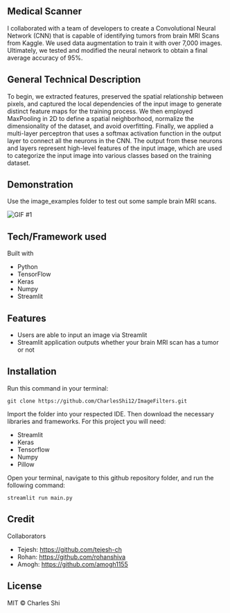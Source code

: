 ## Medical Scanner
I collaborated with a team of developers to create a Convolutional Neural Network (CNN) that is capable of identifying tumors from brain MRI Scans from Kaggle. We used data augmentation to train it with over 7,000 images. Ultimately, we tested and modified the neural network to obtain a final average accuracy of 95%. 

## General Technical Description
To begin, we extracted features, preserved the spatial relationship between pixels, and captured the local dependencies of the input image to generate distinct feature maps for the training process. We then employed MaxPooling in 2D to define a spatial neighborhood, normalize the dimensionality of the dataset, and avoid overfitting.
Finally, we applied a multi-layer perceptron that uses a softmax activation function in the output layer to connect all the neurons in the CNN. The output from these neurons and layers represent high-level features of the input image, which are used to categorize the input image into various classes based on the training dataset. 

## Demonstration
Use the image_examples folder to test out some sample brain MRI scans. 

![GIF #1](https://i.gyazo.com/fc7cf5d86bec18f70f60d216b42d7a3c.gif)

## Tech/Framework used
Built with 
* Python
* TensorFlow
* Keras
* Numpy
* Streamlit

## Features
* Users are able to input an image via Streamlit
* Streamlit application outputs whether your brain MRI scan has a tumor or not

## Installation
Run this command in your terminal: 
```
git clone https://github.com/CharlesShi12/ImageFilters.git
```
Import the folder into your respected IDE. 
Then download the necessary libraries and frameworks. For this project you will need:
* Streamlit
* Keras
* Tensorflow
* Numpy
* Pillow

Open your terminal, navigate to this github repository folder, and run the following command:
```
streamlit run main.py
```

## Credit
Collaborators
* Tejesh: https://github.com/tejesh-ch
* Rohan: https://github.com/rohanshiva
* Amogh: https://github.com/amogh1155

## License
MIT © Charles Shi

